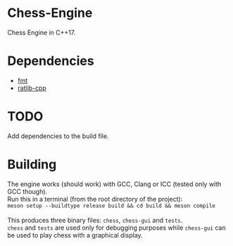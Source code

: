 # Chess-Engine
Chess Engine in C++17.
# Dependencies
- [fmt](https://github.com/fmtlib/fmt)
- [ratlib-cpp](https://github.com/robloach/raylib-cpp)
# TODO
Add dependencies to the build file.
# Building
The engine works (should work) with GCC, Clang or ICC (tested only with GCC though).
<br>Run this in a terminal (from the root directory of the project):
<br>`meson setup --buildtype release build && cd build && meson compile`
<br><br> This produces three binary files: `chess`, `chess-gui` and `tests`.
<br> `chess` and `tests` are used only for debugging purposes while `chess-gui` can be used to play chess with a graphical display.
